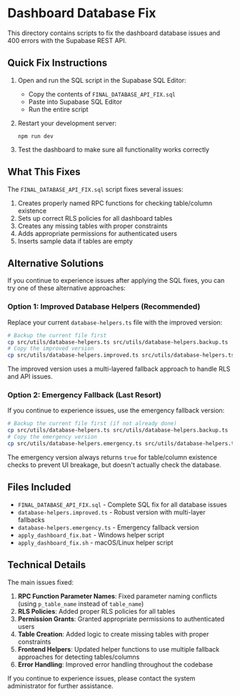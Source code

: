 # Dashboard Database Fix

This directory contains scripts to fix the dashboard database issues and 400 errors with the Supabase REST API.

## Quick Fix Instructions

1. Open and run the SQL script in the Supabase SQL Editor:
   - Copy the contents of `FINAL_DATABASE_API_FIX.sql`
   - Paste into Supabase SQL Editor
   - Run the entire script

2. Restart your development server:
   ```
   npm run dev
   ```

3. Test the dashboard to make sure all functionality works correctly

## What This Fixes

The `FINAL_DATABASE_API_FIX.sql` script fixes several issues:

1. Creates properly named RPC functions for checking table/column existence
2. Sets up correct RLS policies for all dashboard tables
3. Creates any missing tables with proper constraints
4. Adds appropriate permissions for authenticated users
5. Inserts sample data if tables are empty

## Alternative Solutions

If you continue to experience issues after applying the SQL fixes, you can try one of these alternative approaches:

### Option 1: Improved Database Helpers (Recommended)

Replace your current `database-helpers.ts` file with the improved version:

```bash
# Backup the current file first
cp src/utils/database-helpers.ts src/utils/database-helpers.backup.ts
# Copy the improved version
cp src/utils/database-helpers.improved.ts src/utils/database-helpers.ts
```

The improved version uses a multi-layered fallback approach to handle RLS and API issues.

### Option 2: Emergency Fallback (Last Resort)

If you continue to experience issues, use the emergency fallback version:

```bash
# Backup the current file first (if not already done)
cp src/utils/database-helpers.ts src/utils/database-helpers.backup.ts
# Copy the emergency version
cp src/utils/database-helpers.emergency.ts src/utils/database-helpers.ts
```

The emergency version always returns `true` for table/column existence checks to prevent UI breakage, but doesn't actually check the database.

## Files Included

- `FINAL_DATABASE_API_FIX.sql` - Complete SQL fix for all database issues
- `database-helpers.improved.ts` - Robust version with multi-layer fallbacks
- `database-helpers.emergency.ts` - Emergency fallback version
- `apply_dashboard_fix.bat` - Windows helper script
- `apply_dashboard_fix.sh` - macOS/Linux helper script

## Technical Details

The main issues fixed:

1. **RPC Function Parameter Names**: Fixed parameter naming conflicts (using `p_table_name` instead of `table_name`)
2. **RLS Policies**: Added proper RLS policies for all tables
3. **Permission Grants**: Granted appropriate permissions to authenticated users
4. **Table Creation**: Added logic to create missing tables with proper constraints
5. **Frontend Helpers**: Updated helper functions to use multiple fallback approaches for detecting tables/columns
6. **Error Handling**: Improved error handling throughout the codebase

If you continue to experience issues, please contact the system administrator for further assistance.
